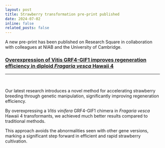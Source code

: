 ```yaml
---
layout: post
title: Strawberry transformation pre-print published
date: 2024-07-02
inline: false
related_posts: false
---
```


A new pre-print has been published on Research Square in collaboration with colleagues at NIAB and the University of Cambridge.

### [Overexpression of Vitis GRF4-GIF1 improves regeneration efficiency in diploid _Fragaria vesca_ Hawaii 4](https://doi.org/10.21203/rs.3.rs-4583627/v1)

---
<br>

Our latest research introduces a novel method for accelerating strawberry breeding through genetic manipulation, significantly improving regeneration efficiency. 

By overexpressing a _Vitis vinifera_ GRF4-GIF1 chimera in _Fragaria vesca_ Hawaii 4 transformants, we achieved much better results compared to traditional methods. 

This approach avoids the abnormalities seen with other gene versions, marking a significant step forward in efficient and rapid strawberry cultivation.

<br>